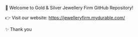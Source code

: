 🌟 Welcome to Gold & Silver Jewellery Firm GitHub Repository!

👉 Visit our website: https://jewelleryfirm.mydurable.com/

✨ Thank you


